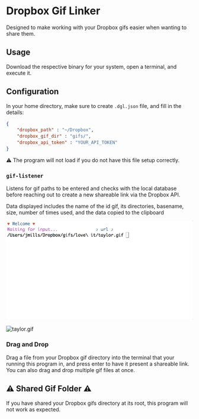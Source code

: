 # Dropbox Gif Linker

Designed to make working with your Dropbox gifs easier when wanting to share them.

## Usage

Download the respective binary for your system, open a terminal, and execute it.

## Configuration

In your home directory, make sure to create `.dgl.json` file, and fill in the details:

```json
{
	"dropbox_path" : "~/Dropbox",
	"dropbox_gif_dir" : "gifs/",
	"dropbox_api_token" : "YOUR_API_TOKEN"
}
```

⚠️ The program will not load if you do not have this file setup correctly.

### `gif-listener`

Listens for gif paths to be entered and checks with the local database before reaching out to 
create a new shareable link via the Dropbox API.

Data displayed includes the name of the id gif, its directories, basename, size, number of times 
used, and the data copied to the clipboard

![listener example](assets/images/listener-example.gif)

![taylor.gif](https://dl.dropboxusercontent.com/s/rhkozj2hwt82bc7/taylor.gif)

### Drag and Drop

Drag a file from your Dropbox gif directory into the terminal that your running this program in, and
press enter to have it present a shareable link. You can also drag and drop multiple gif files at once.

## :warning: Shared Gif Folder :warning:

If you have shared your Dropbox gifs directory at its root, this program will not work as expected.

